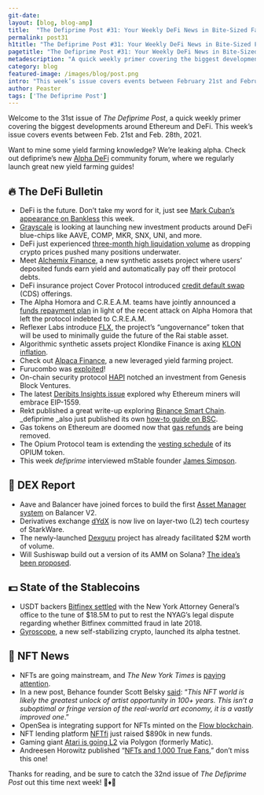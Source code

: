 ```yaml
---
git-date:
layout: [blog, blog-amp]
title:  "The Defiprime Post #31: Your Weekly DeFi News in Bite-Sized Fashion"
permalink: post31
h1title: "The Defiprime Post #31: Your Weekly DeFi News in Bite-Sized Fashion"
pagetitle: "The Defiprime Post #31: Your Weekly DeFi News in Bite-Sized Fashion"
metadescription: "A quick weekly primer covering the biggest developments around Ethereum and DeFi. This week’s issue covers events between February 21st and February 28th, 2021"
category: blog
featured-image: /images/blog/post.png
intro: "This week’s issue covers events between February 21st and February 28th, 2021"
author: Peaster
tags: ['The Defiprime Post']
---
```

Welcome to the 31st issue of _The Defiprime Post_, a quick weekly primer covering the biggest developments around Ethereum and DeFi. This week’s issue covers events between Feb. 21st and Feb. 28th, 2021.

Want to mine some yield farming knowledge? We’re leaking alpha. Check out defiprime’s new [Alpha DeFi](https://alpha.defiprime.com/c/yield-farming/6) community forum, where we regularly launch great new yield farming guides!


## 🔥 The DeFi Bulletin

*   DeFi is the future. Don’t take my word for it, just see [Mark Cuban’s appearance on Bankless](https://www.youtube.com/watch?v=l3ptz8qvZcg) this week.
*   [Grayscale](https://www.globenewswire.com/news-release/2021/02/26/2183479/0/en/Grayscale-Investments-Announces-Exploration-of-New-Investment-Products.html) is looking at launching new investment products around DeFi blue-chips like AAVE, COMP, MKR, SNX, UNI, and more. 
*   DeFi just experienced [three-month high liquidation volume](https://www.coindesk.com/25-million-in-defi-loans-liquidated-as-ethereum-price-falls) as dropping crypto prices pushed many positions underwater. 
*   Meet [Alchemix Finance](https://alchemixfi.medium.com/introducing-alchemix-9e7054de54d6), a new synthetic assets project where users’ deposited funds earn yield and automatically pay off their protocol debts. 
*   DeFi insurance project Cover Protocol introduced [credit default swap](https://coverprotocol.medium.com/introduce-credit-default-swaps-a68a3a22b7aa) (CDS) offerings. 
*   The Alpha Homora and C.R.E.A.M. teams have jointly announced a [funds repayment plan](https://blog.alphafinance.io/joint-announcement-on-funds-repayment/) in light of the recent attack on Alpha Homora that left the protocol indebted to C.R.E.A.M.
*   Reflexer Labs introduce [FLX](https://medium.com/reflexer-labs/introducing-flx-20755214a465), the project’s “ungovernance” token that will be used to minimally guide the future of the Rai stable asset. 
*   Algorithmic synthetic assets project Klondike Finance is axing [KLON inflation](https://klondikefinance.medium.com/klondike-future-the-force-awakens-85d61a3dc1e1).
*   Check out [Alpaca Finance](https://medium.com/alpaca-finance/introducing-alpaca-finance-d6e858896efd), a new leveraged yield farming project. 
*   Furucombo was [exploited](https://twitter.com/defiprime/status/1365743488105467905)!
*   On-chain security protocol [HAPI](https://twitter.com/i_am_hapi_one/status/1363847450121928708) notched an investment from Genesis Block Ventures. 
*   The latest [Deribits Insights issue](https://insights.deribit.com/market-research/miners-will-accept-eip-1559-here-is-why/) explored why Ethereum miners will embrace EIP-1559.
*   Rekt published a great write-up exploring [Binance Smart Chain](https://www.rekt.news/bsc-the-bridge-to-defi/). _defiprime _also just published its own [how-to guide on BSC](https://defiprime.com/binance-smart-chain). 
*   Gas tokens on Ethereum are doomed now that [gas refunds](https://github.com/ethereum/EIPs/pull/3298) are being removed. 
*   The Opium Protocol team is extending the [vesting schedule](https://medium.com/opium-network/opium-team-and-early-investors-extending-token-vesting-schedule-b2d52e366c7a) of its OPIUM token. 
*   This week _defiprime_ interviewed mStable founder [James Simpson](https://defiprime.com/mstable).


## 💱 DEX Report

*   Aave and Balancer have joined forces to build the first [Asset Manager system](https://medium.com/balancer-protocol/balancer-partners-with-aave-to-build-the-first-v2-asset-manager-d9c173330151) on Balancer V2.
*   Derivatives exchange [dYdX](https://dydx.exchange/blog/alpha) is now live on layer-two (L2) tech courtesy of StarkWare.
*   The newly-launched [Dexguru](https://0xtracker.com/apps/dexguru) project has already facilitated $2M worth of volume. 
*   Will Sushiswap build out a version of its AMM on Solana? [The idea’s been proposed](https://forum.sushiswapclassic.org/t/codename-bonsai-proposal-for-building-out-sushiswap-on-solana-and-serum/2653). 


## 💵 State of the Stablecoins

*   USDT backers [Bitfinex settled](https://www.theblockcrypto.com/post/95207/bitfinex-tether-new-york-ag-settlement-lawsuit) with the New York Attorney General’s office to the tune of $18.5M to put to rest the NYAG’s legal dispute regarding whether Bitfinex committed fraud in late 2018. 
*   [Gyroscope](https://medium.com/gyroscope-protocol/gyroscope-a-new-crypto-native-self-stabilizing-money-22d111b76aab), a new self-stabilizing crypto, launched its alpha testnet. 


## 💎 NFT News

*   NFTs are going mainstream, and _The New York Times_ is [paying attention](https://www.nytimes.com/2021/02/22/business/nft-nba-top-shot-crypto.html).
*   In a new post, Behance founder Scott Belsky [said](https://scottbelsky.medium.com/the-furry-lisa-cryptoart-the-new-economy-of-digital-creativity-6cb2300ea081): “_This NFT world is likely the greatest unlock of artist opportunity in 100+ years. This isn’t a suboptimal or fringe version of the real-world art economy, it is a vastly improved one_.”
*   OpenSea is integrating support for NFTs minted on the [Flow blockchain](https://cointelegraph.com/press-releases/flow-nfts-are-coming-to-opensea). 
*   NFT lending platform [NFTfi](https://nftfi.medium.com/we-are-funded-e1a944c11ee3) just raised $890k in new funds. 
*   Gaming giant [Atari is going L2](https://polygontech.medium.com/gaming-giant-atari-partners-with-polygon-to-bring-their-nft-and-token-products-to-layer-2-cec4dff71588) via Polygon (formerly Matic). 
*   Andreesen Horowitz published “[NFTs and 1,000 True Fans](https://a16z.com/2021/02/27/nfts-and-a-thousand-true-fans/),” don’t miss this one!


Thanks for reading, and be sure to catch the 32nd issue of _The Defiprime Post_ out this time next week! 👋♦️👋